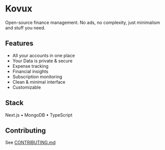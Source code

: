 # Kovux

Open-source finance management. No ads, no complexity, just minimalism and stuff you need.

## Features

- All your accounts in one place
- Your Data is private & secure
- Expense tracking
- Financial insights
- Subscription monitoring
- Clean & minimal interface
- Customizable

## Stack

Next.js • MongoDB • TypeScript

## Contributing

See [CONTRIBUTING.md](/CONTRIBUTING.md)
